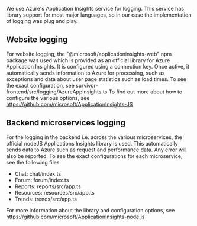 We use Azure's Application Insights service for logging. This service has library support for most major languages, so in our case the implementation of logging was plug and play.

## Website logging

For website logging, the "@microsoft/applicationinsights-web" npm package was used which is provided as an official library for Azure Application Insights. It is configured using a connection key. Once active, it automatically sends information to Azure for processing, such as exceptions and data about user page statistics such as load times.
To see the exact configuration, see survivor-frontend/src/logging/AzureAppInsights.ts
To find out more about how to configure the various options, see https://github.com/microsoft/ApplicationInsights-JS

## Backend microservices logging

For the logging in the backend i.e. across the various microservices, the official nodeJS Applications Insights library is used. This automatically sends data to Azure such as request and performance data. Any error will also be reported. To see the exact configurations for each microservice, see the following files:

- Chat: chat/index.ts
- Forum: forum/index.ts
- Reports: reports/src/app.ts
- Resources: resources/src/app.ts
- Trends: trends/src/app.ts

For more information about the library and configuration options, see https://github.com/microsoft/ApplicationInsights-node.js
